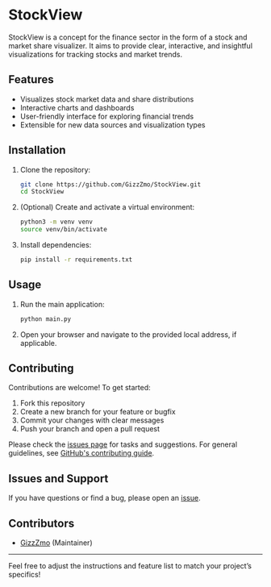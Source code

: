 # StockView

StockView is a concept for the finance sector in the form of a stock and market share visualizer. It aims to provide clear, interactive, and insightful visualizations for tracking stocks and market trends.

## Features

- Visualizes stock market data and share distributions
- Interactive charts and dashboards
- User-friendly interface for exploring financial trends
- Extensible for new data sources and visualization types


## Installation

1. Clone the repository:
   ```bash
   git clone https://github.com/GizzZmo/StockView.git
   cd StockView
   ```
2. (Optional) Create and activate a virtual environment:
   ```bash
   python3 -m venv venv
   source venv/bin/activate
   ```
3. Install dependencies:
   ```bash
   pip install -r requirements.txt
   ```

## Usage

1. Run the main application:
   ```bash
   python main.py
   ```
2. Open your browser and navigate to the provided local address, if applicable.

## Contributing

Contributions are welcome! To get started:

1. Fork this repository
2. Create a new branch for your feature or bugfix
3. Commit your changes with clear messages
4. Push your branch and open a pull request

Please check the [issues page](https://github.com/GizzZmo/StockView/issues) for tasks and suggestions. For general guidelines, see [GitHub's contributing guide](https://docs.github.com/en/get-started/quickstart/contributing-to-projects).

## Issues and Support

If you have questions or find a bug, please open an [issue](https://github.com/GizzZmo/StockView/issues).

## Contributors

- [GizzZmo](https://github.com/GizzZmo) (Maintainer)

---

Feel free to adjust the instructions and feature list to match your project’s specifics!
